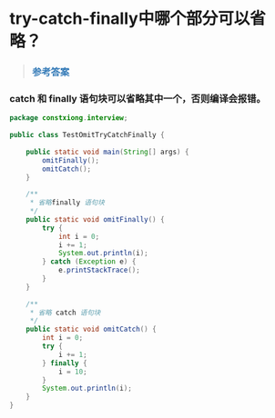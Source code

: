 # try-catch-finally中哪个部分可以省略？

> ### <font color=#337AB7 > 参考答案</font> 

### catch 和 finally 语句块可以省略其中一个，否则编译会报错。
```java
package constxiong.interview;
 
public class TestOmitTryCatchFinally {
 
    public static void main(String[] args) {
        omitFinally();
        omitCatch();
    }
    
    /**
     * 省略finally 语句块
     */
    public static void omitFinally() {
        try {
            int i = 0;
            i += 1;
            System.out.println(i);
        } catch (Exception e) {
            e.printStackTrace();
        }
    }
    
    /**
     * 省略 catch 语句块
     */
    public static void omitCatch() {
        int i = 0;
        try {
            i += 1;
        } finally {
            i = 10;
        }
        System.out.println(i);
    }
}

```